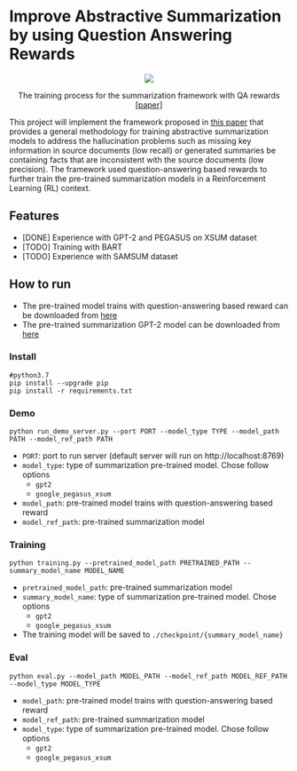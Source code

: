 # Improve Abstractive Summarization by using Question Answering Rewards 
<p align = "center">
<img src = "https://i.imgur.com/jMh44dK.png">
</p>
<p align = "center">
The training process for the summarization framework with QA rewards <a href="https://aclanthology.org/2021.findings-emnlp.47.pdf">[paper]</a>
</p>
This project will implement the framework proposed in <a href="https://aclanthology.org/2021.findings-emnlp.47.pdf">this paper</a> that provides a general methodology for training abstractive summarization models to address the hallucination problems
such as missing key information in source documents (low recall) or generated summaries be
containing facts that are inconsistent with the source documents (low precision). The framework used question-answering based rewards to further train the pre-trained summarization
models in a Reinforcement Learning (RL) context.

## Features

- [DONE] Experience with GPT-2 and PEGASUS on XSUM dataset
- [TODO] Training with BART 
- [TODO] Experience with SAMSUM dataset

## How to run

- The pre-trained model trains with question-answering based reward can be downloaded from <a href='https://drive.google.com/drive/folders/1-zYEyohanDyyMFZmgnfozLxqwxmN2ydc?usp=sharing'>here</a>
- The pre-trained summarization GPT-2 model can be downloaded from <a href='https://drive.google.com/drive/folders/1i7ZoxNiTyFm6_i7AMLdLK17b-U9muKqd?usp=sharing'>here</a>

### Install 

    #python3.7
    pip install --upgrade pip
    pip install -r requirements.txt

### Demo
    
    python run_demo_server.py --port PORT --model_type TYPE --model_path PATH --model_ref_path PATH

- `PORT`: port to run server (default server will run on http://localhost:8769)
- `model_type`: type of summarization pre-trained model. Chose follow options
  + `gpt2`
  + `google_pegasus_xsum`
- `model_path`: pre-trained model trains with question-answering based reward 
- `model_ref_path`: pre-trained summarization model 

### Training
    
    python training.py --pretrained_model_path PRETRAINED_PATH --summary_model_name MODEL_NAME

- `pretrained_model_path`: pre-trained summarization model
- `summary_model_name`: type of summarization pre-trained model. Chose options
  + `gpt2`
  + `google_pegasus_xsum`
- The training model will be saved to `./checkpoint/{summary_model_name}`

### Eval
    
    python eval.py --model_path MODEL_PATH --model_ref_path MODEL_REF_PATH --model_type MODEL_TYPE

- `model_path`: pre-trained model trains with question-answering based reward
- `model_ref_path`: pre-trained summarization model
- `model_type`: type of summarization pre-trained model. Chose follow options
  + `gpt2`
  + `google_pegasus_xsum`